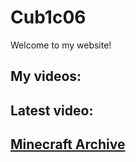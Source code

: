 # Cub1c06
Welcome to my website!


## My videos:


## Latest video:

## [Minecraft Archive](mrnobody326.github.io/minearchive/)




